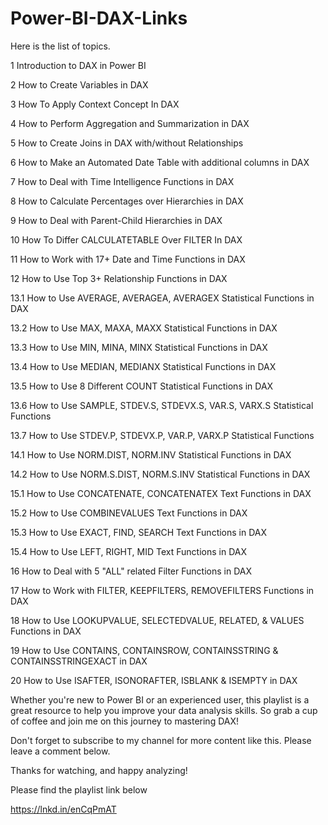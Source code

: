 # Power-BI-DAX-Links
Here is the list of topics.

1 Introduction to DAX in Power BI

2 How to Create Variables in DAX

3 How To Apply Context Concept In DAX

4 How to Perform Aggregation and Summarization in DAX

5 How to Create Joins in DAX with/without Relationships

6 How to Make an Automated Date Table with additional columns in DAX

7 How to Deal with Time Intelligence Functions in DAX

8 How to Calculate Percentages over Hierarchies in DAX

9 How to Deal with Parent-Child Hierarchies in DAX

10 How To Differ CALCULATETABLE Over FILTER In DAX

11 How to Work with 17+ Date and Time Functions in DAX

12 How to Use Top 3+ Relationship Functions in DAX

13.1 How to Use AVERAGE, AVERAGEA, AVERAGEX Statistical Functions in DAX

13.2 How to Use MAX, MAXA, MAXX Statistical Functions in DAX

13.3 How to Use MIN, MINA, MINX Statistical Functions in DAX

13.4 How to Use MEDIAN, MEDIANX Statistical Functions in DAX

13.5 How to Use 8 Different COUNT Statistical Functions in DAX

13.6 How to Use SAMPLE, STDEV.S, STDEVX.S, VAR.S, VARX.S Statistical Functions

13.7 How to Use STDEV.P, STDEVX.P, VAR.P, VARX.P Statistical Functions

14.1 How to Use NORM.DIST, NORM.INV Statistical Functions in DAX

14.2 How to Use NORM.S.DIST, NORM.S.INV Statistical Functions in DAX

15.1 How to Use CONCATENATE, CONCATENATEX Text Functions in DAX

15.2 How to Use COMBINEVALUES Text Functions in DAX

15.3 How to Use EXACT, FIND, SEARCH Text Functions in DAX

15.4 How to Use LEFT, RIGHT, MID Text Functions in DAX

16 How to Deal with 5 "ALL" related Filter Functions in DAX

17 How to Work with FILTER, KEEPFILTERS, REMOVEFILTERS Functions in DAX

18 How to Use LOOKUPVALUE, SELECTEDVALUE, RELATED, & VALUES Functions in DAX

19 How to Use CONTAINS, CONTAINSROW, CONTAINSSTRING & CONTAINSSTRINGEXACT in DAX

20 How to Use ISAFTER, ISONORAFTER, ISBLANK & ISEMPTY in DAX

Whether you're new to Power BI or an experienced user, this playlist is a great resource to help you improve your data analysis skills. So grab a cup of coffee and join me on this journey to mastering DAX!

Don't forget to subscribe to my channel for more content like this. Please leave a comment below.

Thanks for watching, and happy analyzing!

Please find the playlist link below

https://lnkd.in/enCqPmAT
